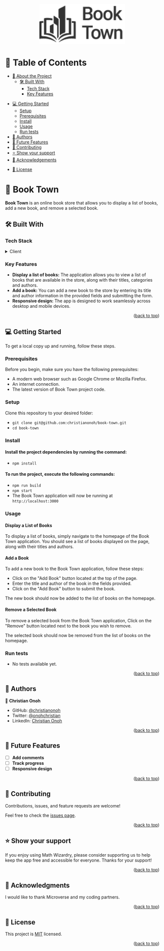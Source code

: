 <a name="readme-top"></a>

<div align="center">
  <img src="./src/assets/logo.png" alt="logo" width="280"  height="auto" />
  <br/>

  <!-- <h3><b>Book Town</b></h3> -->

</div>

<!-- TABLE OF CONTENTS -->

# 📗 Table of Contents

- [📖 About the Project](#about-project)
  - [🛠 Built With](#built-with)
    - [Tech Stack](#tech-stack)
    - [Key Features](#key-features)
 <!-- - [🚀 Live Demo](#live-demo) -->
- [💻 Getting Started](#getting-started)
  - [Setup](#setup)
  - [Prerequisites](#prerequisites)
  - [Install](#install)
  - [Usage](#usage)
  - [Run tests](#run-tests)
- [👥 Authors](#authors)
- [🔭 Future Features](#future-features)
- [🤝 Contributing](#contributing)
- [⭐️ Show your support](#support)
- [🙏 Acknowledgements](#acknowledgements)
<!-- - [❓ FAQ (OPTIONAL)](#faq) -->
- [📝 License](#license)

<!-- PROJECT DESCRIPTION -->

# 📖 Book Town <a name="about-project"></a>

**Book Town** is an online book store that allows you to display a list of books, add a new book, and remove a selected book.

## 🛠 Built With <a name="built-with"></a>

### Tech Stack <a name="tech-stack"></a>

<details>
  <summary>Client</summary>
  <ul>
    <li>HTML</li>
    <li>CSS</li>
    <li>Javascript</li>
    <li><a href="https://reactjs.org/">React.js</a></li>
  </ul>
</details>

<!-- Features -->

### Key Features <a name="key-features"></a>

- **Display a list of books:** The application allows you to view a list of books that are available in the store, along with their titles, categories and authors.
- **Add a book:** You can add a new book to the store by entering its title and author information in the provided fields and submitting the form.
- **Responsive design:** The app is designed to work seamlessly across desktop and mobile devices.

<p align="right">(<a href="#readme-top">back to top</a>)</p>

<!-- LIVE DEMO

## 🚀 Live Demo <a name="live-demo"></a>

- N/A

<p align="right">(<a href="#readme-top">back to top</a>)</p>  -->

<!-- GETTING STARTED -->

## 💻 Getting Started <a name="getting-started"></a>

To get a local copy up and running, follow these steps.

### Prerequisites

Before you begin, make sure you have the following prerequisites:
- A modern web browser such as Google Chrome or Mozilla Firefox.
- An internet connection.
- The latest version of Book Town project code.

### Setup

Clone this repository to your desired folder:
-  `git clone git@github.com:christianonoh/book-town.git`
-  `cd book-town`

### Install
#### Install the project dependencies by running the command:
- `npm install`
#### To run the project, execute the following commands:
- `npm run build`
- `npm start`
- The Book Town application will now be running at `http://localhost:3000`

### Usage
#### Display a List of Books
To display a list of books, simply navigate to the homepage of the Book Town application. You should see a list of books displayed on the page, along with their titles and authors.

#### Add a Book
To add a new book to the Book Town application, follow these steps:
- Click on the "Add Book" button located at the top of the page.
- Enter the title and author of the book in the fields provided.
- Click on the "Add Book" button to submit the book.

The new book should now be added to the list of books on the homepage.

#### Remove a Selected Book
To remove a selected book from the Book Town application, Click on the "Remove" button located next to the book you wish to remove.

The selected book should now be removed from the list of books on the homepage.

### Run tests

- No tests available yet.

<p align="right">(<a href="#readme-top">back to top</a>)</p>

<!-- AUTHORS -->

## 👥 Authors <a name="authors"></a>

👤 **Christian Onoh**

- GitHub: [@christianonoh](https://github.com/christianonoh)
- Twitter: [@onohchristian](https://twitter.com/onohchristian)
- LinkedIn: [Christian Onoh](https://www.linkedin.com/in/christianonoh)

<p align="right">(<a href="#readme-top">back to top</a>)</p>

<!-- FUTURE FEATURES -->

## 🔭 Future Features <a name="future-features"></a>

- [ ] **Add comments**
- [ ] **Track progress**
- [ ] **Responsive design** 

<p align="right">(<a href="#readme-top">back to top</a>)</p>

<!-- CONTRIBUTING -->

## 🤝 Contributing <a name="contributing"></a>

Contributions, issues, and feature requests are welcome!

Feel free to check the [issues page](https://github.com/christianonoh/book-town/issues).

<p align="right">(<a href="#readme-top">back to top</a>)</p>

<!-- SUPPORT -->

## ⭐️ Show your support <a name="support"></a>

If you enjoy using Math Wizardry, please consider supporting us to help keep the app free and accessible for everyone. Thanks for your support!

<p align="right">(<a href="#readme-top">back to top</a>)</p>

<!-- ACKNOWLEDGEMENTS -->

## 🙏 Acknowledgments <a name="acknowledgements"></a>

I would like to thank Microverse and my coding partners.

<p align="right">(<a href="#readme-top">back to top</a>)</p>


<!-- LICENSE -->

## 📝 License <a name="license"></a>

This project is [MIT](./LICENSE) licensed.

<p align="right">(<a href="#readme-top">back to top</a>)</p>

